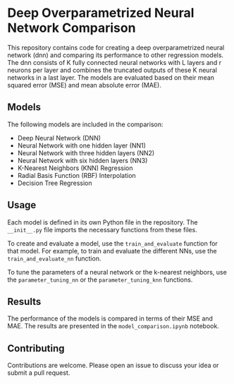 # Deep Overparametrized Neural Network Comparison

This repository contains code for creating a deep overparametrized neural network (dnn) and comparing its performance to other regression models. The dnn consists of K fully connected neural networks with L layers and r neurons per layer and combines the truncated outputs of these K neural networks in a last layer. The models are evaluated based on their mean squared error (MSE) and mean absolute error (MAE).

## Models

The following models are included in the comparison:

- Deep Neural Network (DNN)
- Neural Network with one hidden layer (NN1)
- Neural Network with three hidden layers (NN2)
- Neural Network with six hidden layers (NN3)
- K-Nearest Neighbors (KNN) Regression
- Radial Basis Function (RBF) Interpolation
- Decision Tree Regression

## Usage

Each model is defined in its own Python file in the repository. The `__init__.py` file imports the necessary functions from these files.

To create and evaluate a model, use the `train_and_evaluate` function for that model. For example, to train and evaluate the different NNs, use the `train_and_evaluate_nn` function.

To tune the parameters of a neural network or the k-nearest neighbors, use the `parameter_tuning_nn` or the `parameter_tuning_knn` functions.

## Results

The performance of the models is compared in terms of their MSE and MAE. The results are presented in the `model_comparison.ipynb` notebook.

## Contributing

Contributions are welcome. Please open an issue to discuss your idea or submit a pull request.
